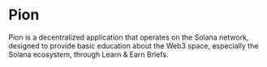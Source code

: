 # Pion
Pion is a decentralized application that operates on the Solana network, designed to provide basic education about the Web3 space, especially the Solana ecosystem, through Learn &amp; Earn Briefs.
